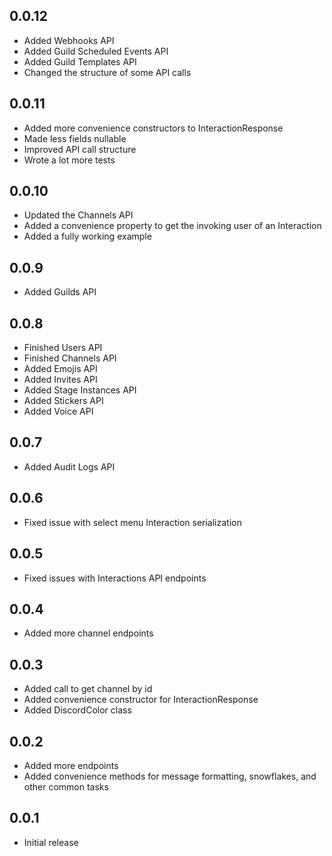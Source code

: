 ## 0.0.12
- Added Webhooks API
- Added Guild Scheduled Events API
- Added Guild Templates API
- Changed the structure of some API calls

## 0.0.11
- Added more convenience constructors to InteractionResponse
- Made less fields nullable
- Improved API call structure
- Wrote a lot more tests

## 0.0.10
- Updated the Channels API
- Added a convenience property to get the invoking user of an Interaction
- Added a fully working example

## 0.0.9
- Added Guilds API

## 0.0.8
- Finished Users API
- Finished Channels API
- Added Emojis API
- Added Invites API
- Added Stage Instances API
- Added Stickers API
- Added Voice API

## 0.0.7
- Added Audit Logs API

## 0.0.6
- Fixed issue with select menu Interaction serialization

## 0.0.5
- Fixed issues with Interactions API endpoints

## 0.0.4
- Added more channel endpoints

## 0.0.3
- Added call to get channel by id
- Added convenience constructor for InteractionResponse
- Added DiscordColor class

## 0.0.2
- Added more endpoints
- Added convenience methods for message formatting, snowflakes, and other common tasks

## 0.0.1
- Initial release